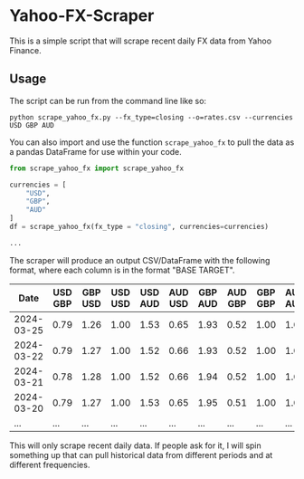 # Yahoo-FX-Scraper
This is a simple script that will scrape recent daily FX data from Yahoo Finance.

## Usage
The script can be run from the command line like so:

`python scrape_yahoo_fx.py --fx_type=closing --o=rates.csv --currencies USD GBP AUD`

You can also import and use the function `scrape_yahoo_fx` to pull the data as a pandas DataFrame for use within your code.
``` python
from scrape_yahoo_fx import scrape_yahoo_fx

currencies = [
    "USD",
    "GBP",
    "AUD"
]
df = scrape_yahoo_fx(fx_type = "closing", currencies=currencies)

...
```

The scraper will produce an output CSV/DataFrame with the following format, where each column is in the format "BASE TARGET".

| Date       | USD GBP | GBP USD | USD USD | USD AUD | AUD USD | GBP AUD | AUD GBP | GBP GBP | AUD AUD |
|------------|---------|---------|---------|---------|---------|---------|---------|---------|---------|
| 2024-03-25 | 0.79    | 1.26    | 1.00    | 1.53    | 0.65    | 1.93    | 0.52    | 1.00    | 1.00    |
| 2024-03-22 | 0.79    | 1.27    | 1.00    | 1.52    | 0.66    | 1.93    | 0.52    | 1.00    | 1.00    |
| 2024-03-21 | 0.78    | 1.28    | 1.00    | 1.52    | 0.66    | 1.94    | 0.52    | 1.00    | 1.00    |
| 2024-03-20 | 0.79    | 1.27    | 1.00    | 1.53    | 0.65    | 1.95    | 0.51    | 1.00    | 1.00    |
| ...        | ...     | ...     | ...     | ...     | ...     | ...     | ...     | ...     | ...     |

This will only scrape recent daily data. If people ask for it, I will spin something up that can pull historical data from different periods and at different frequencies. 

